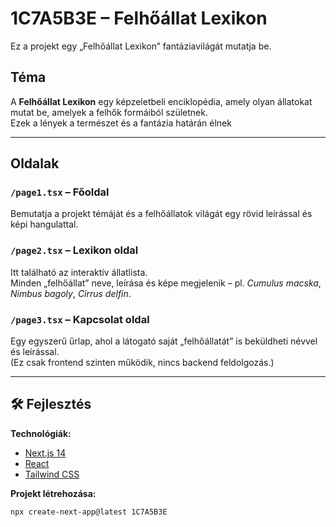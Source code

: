 # 1C7A5B3E – Felhőállat Lexikon 

Ez a projekt egy „Felhőállat Lexikon” fantáziavilágát mutatja be. 

##  Téma
A **Felhőállat Lexikon** egy képzeletbeli enciklopédia, amely olyan állatokat mutat be, amelyek a felhők formáiból születnek.  
Ezek a lények a természet és a fantázia határán élnek 

---

##  Oldalak

### `/page1.tsx` – Főoldal
Bemutatja a projekt témáját és a felhőállatok világát egy rövid leírással és képi hangulattal.

### `/page2.tsx` – Lexikon oldal
Itt található az interaktív állatlista.  
Minden „felhőállat” neve, leírása és képe megjelenik – pl. *Cumulus macska*, *Nimbus bagoly*, *Cirrus delfin*.

### `/page3.tsx` – Kapcsolat oldal
Egy egyszerű űrlap, ahol a látogató saját „felhőállatát” is beküldheti névvel és leírással.  
(Ez csak frontend szinten működik, nincs backend feldolgozás.)

---

## 🛠️ Fejlesztés

**Technológiák:**
- [Next.js 14](https://nextjs.org/)
- [React](https://react.dev/)
- [Tailwind CSS](https://tailwindcss.com/)

**Projekt létrehozása:**
```bash
npx create-next-app@latest 1C7A5B3E

